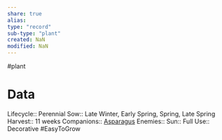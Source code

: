 ```yaml
---
share: true
alias: 
type: "record"
sub-type: "plant"
created: NaN 
modified: NaN
---
```

 #plant 
# Data
Lifecycle:: Perennial
Sow:: Late Winter, Early Spring, Spring, Late Spring
Harvest:: 11 weeks
Companions:: [Asparagus](./Asparagus.md)
Enemies:: 
Sun:: Full
Use:: Decorative
#EasyToGrow 